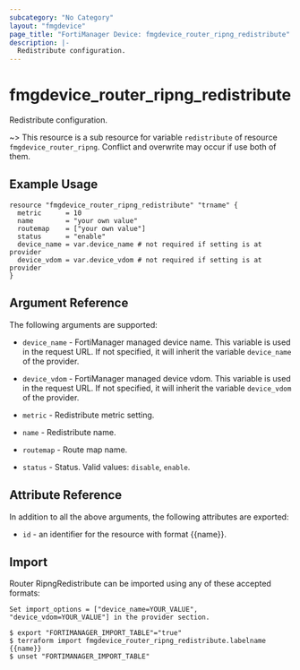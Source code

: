 ```yaml
---
subcategory: "No Category"
layout: "fmgdevice"
page_title: "FortiManager Device: fmgdevice_router_ripng_redistribute"
description: |-
  Redistribute configuration.
---
```


# fmgdevice_router_ripng_redistribute
Redistribute configuration.

~> This resource is a sub resource for variable `redistribute` of resource `fmgdevice_router_ripng`. Conflict and overwrite may occur if use both of them.



## Example Usage

```hcl
resource "fmgdevice_router_ripng_redistribute" "trname" {
  metric      = 10
  name        = "your own value"
  routemap    = ["your own value"]
  status      = "enable"
  device_name = var.device_name # not required if setting is at provider
  device_vdom = var.device_vdom # not required if setting is at provider
}
```

## Argument Reference


The following arguments are supported:

* `device_name` - FortiManager managed device name. This variable is used in the request URL. If not specified, it will inherit the variable `device_name` of the provider.
* `device_vdom` - FortiManager managed device vdom. This variable is used in the request URL. If not specified, it will inherit the variable `device_vdom` of the provider.

* `metric` - Redistribute metric setting.
* `name` - Redistribute name.
* `routemap` - Route map name.
* `status` - Status. Valid values: `disable`, `enable`.



## Attribute Reference

In addition to all the above arguments, the following attributes are exported:
* `id` - an identifier for the resource with format {{name}}.

## Import

Router RipngRedistribute can be imported using any of these accepted formats:
```
Set import_options = ["device_name=YOUR_VALUE", "device_vdom=YOUR_VALUE"] in the provider section.

$ export "FORTIMANAGER_IMPORT_TABLE"="true"
$ terraform import fmgdevice_router_ripng_redistribute.labelname {{name}}
$ unset "FORTIMANAGER_IMPORT_TABLE"
```

